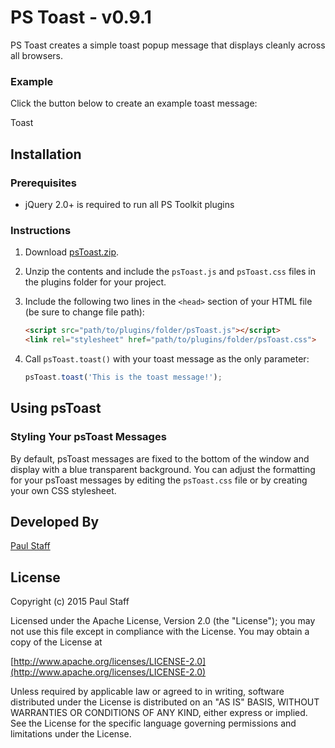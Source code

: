 PS Toast - v0.9.1
=================

PS Toast creates a simple toast popup message that displays cleanly across all browsers.

### Example

Click the button below to create an example toast message:

<div class="btn" onclick="psToast.toast('This is a test toast!')">Toast</div>


Installation
------------


### Prerequisites

- jQuery 2.0+ is required to run all PS Toolkit plugins

### Instructions

1. Download [psToast.zip](http://paulstaff.com/random/PSToolkit/src/psToast/psToast.zip).
2. Unzip the contents and include the `psToast.js` and `psToast.css` files in the plugins folder for your project.
3. Include the following two lines in the `<head>` section of your HTML file (be sure to change file path):

	```HTML
	<script src="path/to/plugins/folder/psToast.js"></script>
	<link rel="stylesheet" href="path/to/plugins/folder/psToast.css">
	```

4. Call `psToast.toast()` with your toast message as the only parameter:

	```Javascript
	psToast.toast('This is the toast message!');
	```


Using psToast
-------------

### Styling Your psToast Messages

By default, psToast messages are fixed to the bottom of the window and display with a blue transparent background. You can adjust the formatting for your psToast messages by editing the `psToast.css` file or by creating your own CSS stylesheet.


Developed By
------------

[Paul Staff](http://paulstaff.com)



License
-------

Copyright (c) 2015 Paul Staff

Licensed under the Apache License, Version 2.0 (the "License");
you may not use this file except in compliance with the License.
You may obtain a copy of the License at

[http://www.apache.org/licenses/LICENSE-2.0](http://www.apache.org/licenses/LICENSE-2.0)

Unless required by applicable law or agreed to in writing, software
distributed under the License is distributed on an "AS IS" BASIS,
WITHOUT WARRANTIES OR CONDITIONS OF ANY KIND, either express or implied.
See the License for the specific language governing permissions and
limitations under the License.